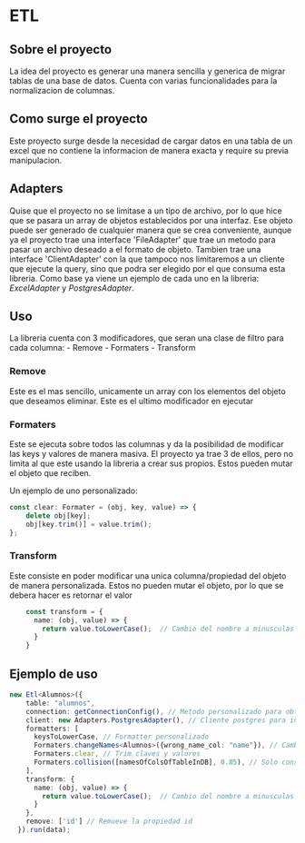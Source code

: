 # ETL

## Sobre el proyecto

La idea del proyecto es generar una manera sencilla y generica de migrar tablas de una base de datos.
Cuenta con varias funcionalidades para la normalizacion de columnas.

## Como surge el proyecto

Este proyecto surge desde la necesidad de cargar datos en una tabla de un excel que no contiene la informacion de manera exacta
y require su previa manipulacion.

## Adapters

Quise que el proyecto no se limitase a un tipo de archivo, por lo que hice que se pasara
un array de objetos establecidos por una interfaz. Ese objeto puede ser generado de cualquier manera que se crea conveniente, aunque ya el proyecto trae una interface 'FileAdapter' que trae un metodo para pasar un archivo deseado a el formato de objeto.
Tambien trae una interface 'ClientAdapter' con la que tampoco nos limitaremos a un cliente que ejecute la query, sino que podra ser
elegido por el que consuma esta libreria.
Como base ya viene un ejemplo de cada uno en la libreria: *ExcelAdapter* y *PostgresAdapter*.

## Uso

La libreria cuenta con 3 modificadores, que seran una clase de filtro para cada columna:
    - Remove
    - Formaters
    - Transform

### Remove

Este es el mas sencillo, unicamente un array con los elementos del objeto que deseamos eliminar. Este es el ultimo modificador en ejecutar

### Formaters

Este se ejecuta sobre todos las columnas y da la posibilidad de modificar las keys y valores de manera masiva. El proyecto ya trae
3 de ellos, pero no limita al que este usando la libreria a crear sus propios. Estos pueden mutar el objeto que reciben.

Un ejemplo de uno personalizado:

```typescript
const clear: Formater = (obj, key, value) => {
    delete obj[key];
    obj[key.trim()] = value.trim();
};
```

### Transform

Este consiste en poder modificar una unica columna/propiedad del objeto de manera personalizada. Estos no pueden mutar el objeto, por lo que se debera hacer es retornar el valor

```typescript
    const transform = {
      name: (obj, value) => {
        return value.toLowerCase();  // Cambio del nombre a minusculas
      }
    }
```

## Ejemplo de uso

```typescript
new Etl<Alumnos>({
    table: "alumnos",
    connection: getConnectionConfig(), // Metodo personalizado para obtener informacion
    client: new Adapters.PostgresAdapter(), // Cliente postgres para insertar data
    formatters: [
      keysToLowerCase, // Formatter personalizado
      Formaters.changeNames<Alumnos>({wrong_name_col: "name"}), // Cambia el nombre de las claves en la data a el nombre de la columna en la base de datos
      Formaters.clear, // Trim claves y valores
      Formaters.collision([namesOfColsOfTableInDB], 0.85), // Solo conserva las propiedades del objeto que colisionan con el array pasado (la idea que sea las columnas que desea insertar en su tabla)
    ],
    transform: {
      name: (obj, value) => {
        return value.toLowerCase();  // Cambio del nombre a minusculas
      }
    },
    remove: ['id'] // Remueve la propiedad id
  }).run(data);
```
